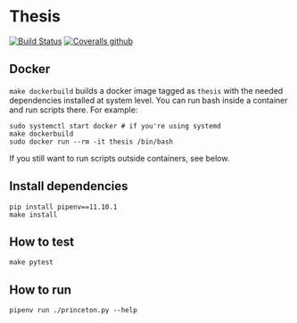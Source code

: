 # Thesis

[![Build Status](https://travis-ci.com/giuscri/thesis.svg?token=bzmoaCvPF1vTKtRyezHu&branch=master)](https://travis-ci.com/giuscri/thesis)
[![Coveralls github](https://img.shields.io/coveralls/github/giuscri/thesis.svg)](https://coveralls.io/github/giuscri/thesis)

## Docker
`make dockerbuild` builds a docker image tagged as `thesis` with the needed
dependencies installed at system level. You can run bash inside a container and
run scripts there. For example:
```
sudo systemctl start docker # if you're using systemd
make dockerbuild
sudo docker run --rm -it thesis /bin/bash
```
If you still want to run scripts outside containers, see below.

## Install dependencies
```
pip install pipenv==11.10.1
make install
```

## How to test
```
make pytest
```

## How to run
```
pipenv run ./princeton.py --help
```

